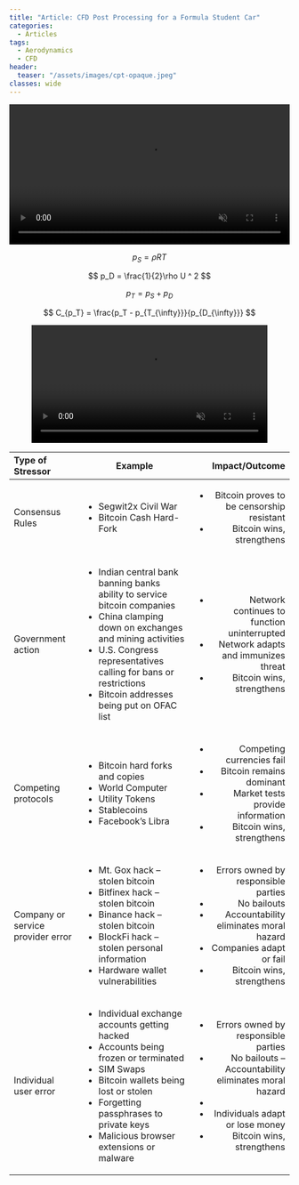 ```yaml
---
title: "Article: CFD Post Processing for a Formula Student Car"
categories:
  - Articles
tags:
  - Aerodynamics
  - CFD
header:
  teaser: "/assets/images/cpt-opaque.jpeg"
classes: wide
---
```


<video width="100%" muted playsinline autoplay="autoplay" loop="loop">
  <source src="/assets/videos/cpt-opaque.mp4" type="video/mp4">
</video>

$$ p_S = \rho RT $$

$$ p_D = \frac{1}{2}\rho U ^ 2 $$

$$ p_T = p_S + p_D $$

$$ C_{p_T} = \frac{p_T - p_{T_{\infty}}}{p_{D_{\infty}}} $$

<figure>
  <video width="100%" muted playsinline autoplay="autoplay" loop="loop">
    <source src="/assets/videos/CpT-anim-1.mp4" type="video/mp4">
  </video>
</figure>

| Type of Stressor | Example | Impact/Outcome |
| :--------------- | ------- | -------------: |
| Consensus Rules | <ul><li>Segwit2x Civil War</li><li>Bitcoin Cash Hard-Fork</li></ul> | <ul><li>Bitcoin proves to be censorship resistant</li><li>Bitcoin wins, strengthens</li></ul> |
| Government action | <ul><li>Indian central bank banning banks ability to service bitcoin companies</li><li>China clamping down on exchanges and mining activities</li><li>U.S. Congress representatives calling for bans or restrictions</li><li>Bitcoin addresses being put on OFAC list</li></ul> | <ul><li>Network continues to function uninterrupted</li><li>Network adapts and immunizes threat</li><li>Bitcoin wins, strengthens</li></ul> |
| Competing protocols | <ul><li>Bitcoin hard forks and copies</li><li>World Computer</li><li>Utility Tokens</li><li>Stablecoins</li><li>Facebook’s Libra</li></ul> | <ul><li>Competing currencies fail</li><li>Bitcoin remains dominant</li><li>Market tests provide information</li><li>Bitcoin wins, strengthens</li></ul> |
| Company or service provider error | <ul><li>Mt. Gox hack – stolen bitcoin</li><li>Bitfinex hack – stolen bitcoin</li><li>Binance hack – stolen bitcoin</li><li>BlockFi hack – stolen personal information</li><li>Hardware wallet vulnerabilities</li></ul> | <ul><li>Errors owned by responsible parties</li><li>No bailouts</li><li>Accountability eliminates moral hazard</li><li>Companies adapt or fail</li><li>Bitcoin wins, strengthens</li></ul> |
| Individual user error | <ul><li>Individual exchange accounts getting hacked</li><li>Accounts being frozen or terminated</li><li>SIM Swaps</li><li>Bitcoin wallets being lost or stolen</li><li>Forgetting passphrases to private keys</li><li>Malicious browser extensions or malware</li></ul> | <ul><li>Errors owned by responsible parties</li><li>No bailouts – Accountability eliminates moral hazard</li><li></li><li>Individuals adapt or lose money</li><li>Bitcoin wins, strengthens</li></ul> |
